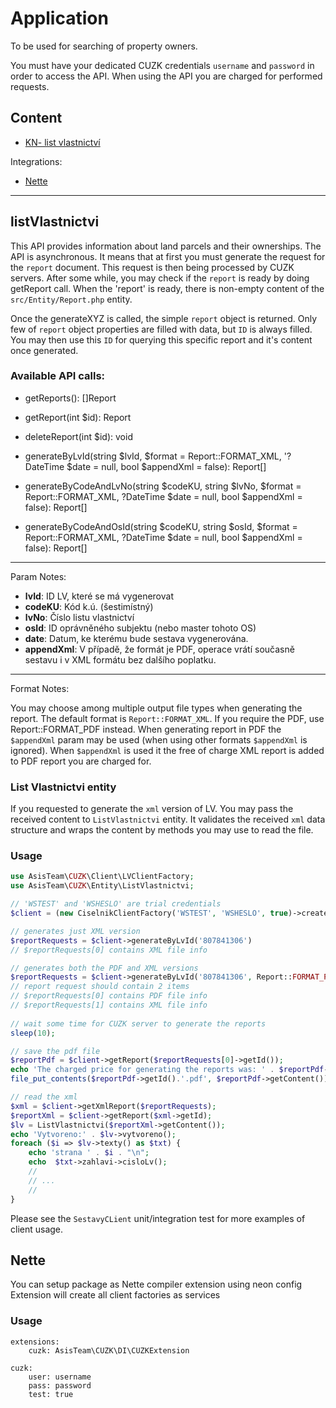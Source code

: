 # Application

To be used for searching of property owners.

You must have your dedicated CUZK credentials `username` and `password` in order to access the API.
When using the API you are charged for performed requests.

## Content

- [KN- list vlastnictví](#listVlastnictvi)

Integrations:
- [Nette](#Nette)

---

## listVlastnictvi

This API provides information about land parcels and their ownerships.
The API is asynchronous. It means that at first you must generate the request for the `report` document.
This request is then being processed by CUZK servers. After some while, you may check if the `report` is ready by doing getReport call.
When the 'report' is ready, there is non-empty content of the `src/Entity/Report.php` entity.

Once the generateXYZ is called, the simple `report` object is returned.
Only few of `report` object properties are filled with data, but `ID` is always filled.
You may then use this `ID` for querying this specific report and it's content once generated. 

### Available API calls:
- getReports(): []Report
- getReport(int $id): Report
- deleteReport(int $id): void


- generateByLvId(string $lvId, $format = Report::FORMAT_XML, '?DateTime $date = null, bool $appendXml = false): Report[]
- generateByCodeAndLvNo(string $codeKU, string $lvNo, $format = Report::FORMAT_XML, ?DateTime $date = null, bool $appendXml = false): Report[]
- generateByCodeAndOsId(string $codeKU, string $osId, $format = Report::FORMAT_XML, ?DateTime $date = null, bool $appendXml = false): Report[]

___

Param Notes:
- __lvId__: ID LV, které se má vygenerovat
- __codeKU__: Kód k.ú. (šestimístný)
- __lvNo__: Číslo listu vlastnictví
- __osId__: ID oprávněného subjektu (nebo master tohoto OS)
- __date__: Datum, ke kterému bude sestava vygenerována.
- __appendXml__: V případě, že formát je PDF, operace vrátí současně sestavu i v XML formátu bez dalšího poplatku.

___

Format Notes:

You may choose among multiple output file types when generating the report. 
The default format is `Report::FORMAT_XML`.
If you require the PDF, use Report::FORMAT_PDF instead. When generating report in PDF the `$appendXml` param may be used (when using other formats `$appendXml` is ignored).
When `$appendXml` is used it the free of charge XML report is added to PDF report you are charged for. 

### List Vlastnictvi entity

If you requested to generate the `xml` version of LV. You may pass the received content to `ListVlastnictvi` entity.
It validates the received `xml` data structure and wraps the content by methods you may use to read the file.

### Usage

```php
use AsisTeam\CUZK\Client\LVClientFactory;
use AsisTeam\CUZK\Entity\ListVlastnictvi;

// 'WSTEST' and 'WSHESLO' are trial credentials
$client = (new CiselnikClientFactory('WSTEST', 'WSHESLO', true)->create();

// generates just XML version
$reportRequests = $client->generateByLvId('807841306')
// $reportRequests[0] contains XML file info

// generates both the PDF and XML versions
$reportRequests = $client->generateByLvId('807841306', Report::FORMAT_PDF, null, true)
// report request should contain 2 items 
// $reportRequests[0] contains PDF file info
// $reportRequests[1] contains XML file info
 
// wait some time for CUZK server to generate the reports
sleep(10);

// save the pdf file
$reportPdf = $client->getReport($reportRequests[0]->getId());
echo 'The charged price for generating the reports was: ' . $reportPdf->getPrice();
file_put_contents($reportPdf->getId().'.pdf', $reportPdf->getContent());

// read the xml
$xml = $client->getXmlReport($reportRequests);
$reportXml = $client->getReport($xml->getId);
$lv = ListVlastnictvi($reportXml->getContent());
echo 'Vytvoreno:' . $lv->vytvoreno();
foreach ($i => $lv->texty() as $txt) {
    echo 'strana ' . $i . "\n";
    echo  $txt->zahlavi->cisloLv();
    //
    // ...
    //
}
```

Please see the `SestavyCLient` unit/integration test for more examples of client usage.

## Nette

You can setup package as Nette compiler extension using neon config
Extension will create all client factories as services

### Usage

```neon
extensions:
	cuzk: AsisTeam\CUZK\DI\CUZKExtension
	
cuzk:
	user: username
	pass: password
	test: true

```
